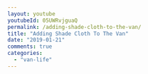 ```yaml
---
layout: youtube
youtubeId: 05UWRvjguaQ
permalink: /adding-shade-cloth-to-the-van/
title: "Adding Shade Cloth To The Van"
date: "2019-01-21"
comments: true
categories: 
  - "van-life"
---
```


